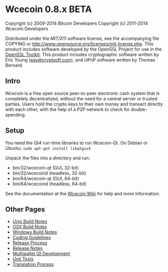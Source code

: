 Wcecoin 0.8.x BETA
====================

Copyright (c) 2009-2014 Bitcoin Developers
Copyright (c) 2011-2014 Wcecoin Developers

Distributed under the MIT/X11 software license, see the accompanying
file COPYING or http://www.opensource.org/licenses/mit-license.php.
This product includes software developed by the OpenSSL Project for use in the [OpenSSL Toolkit](http://www.openssl.org/). This product includes
cryptographic software written by Eric Young ([eay@cryptsoft.com](mailto:eay@cryptsoft.com)), and UPnP software written by Thomas Bernard.


Intro
---------------------
Wcecoin is a free open source peer-to-peer electronic cash system that is
completely decentralized, without the need for a central server or trusted
parties.  Users hold the crypto keys to their own money and transact directly
with each other, with the help of a P2P network to check for double-spending.


Setup
---------------------
You need the Qt4 run-time libraries to run Wcecoin-Qt. On Debian or Ubuntu:
	`sudo apt-get install libqtgui4`

Unpack the files into a directory and run:

- bin/32/wcecoin-qt (GUI, 32-bit)
- bin/32/wcecoind (headless, 32-bit)
- bin/64/wcecoin-qt (GUI, 64-bit)
- bin/64/wcecoind (headless, 64-bit)

See the documentation at the [Wcecoin Wiki](http://wcecoin.info)
for help and more information.


Other Pages
---------------------
- [Unix Build Notes](build-unix.md)
- [OSX Build Notes](build-osx.md)
- [Windows Build Notes](build-msw.md)
- [Coding Guidelines](coding.md)
- [Release Process](release-process.md)
- [Release Notes](release-notes.md)
- [Multiwallet Qt Development](multiwallet-qt.md)
- [Unit Tests](unit-tests.md)
- [Translation Process](translation_process.md)
